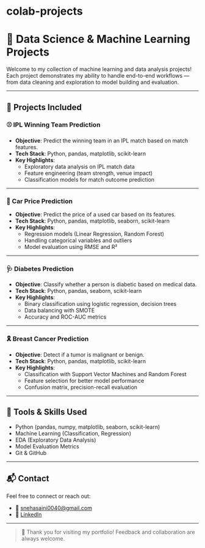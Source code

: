 # colab-projects
# 🧠 Data Science & Machine Learning Projects

Welcome to my collection of machine learning and data analysis projects! Each project demonstrates my ability to handle end-to-end workflows — from data cleaning and exploration to model building and evaluation.

---

## 📂 Projects Included

### ⚾ IPL Winning Team Prediction
- **Objective**: Predict the winning team in an IPL match based on match features.
- **Tech Stack**: Python, pandas, matplotlib, scikit-learn
- **Key Highlights**:
  - Exploratory data analysis on IPL match data
  - Feature engineering (team strength, venue impact)
  - Classification models for match outcome prediction

---

### 🚗 Car Price Prediction
- **Objective**: Predict the price of a used car based on its features.
- **Tech Stack**: Python, pandas, matplotlib, seaborn, scikit-learn
- **Key Highlights**:
  - Regression models (Linear Regression, Random Forest)
  - Handling categorical variables and outliers
  - Model evaluation using RMSE and R²

---

### 🩺 Diabetes Prediction
- **Objective**: Classify whether a person is diabetic based on medical data.
- **Tech Stack**: Python, pandas, seaborn, scikit-learn
- **Key Highlights**:
  - Binary classification using logistic regression, decision trees
  - Data balancing with SMOTE
  - Accuracy and ROC-AUC metrics

---

### 🎗️ Breast Cancer Prediction
- **Objective**: Detect if a tumor is malignant or benign.
- **Tech Stack**: Python, pandas, matplotlib, scikit-learn
- **Key Highlights**:
  - Classification with Support Vector Machines and Random Forest
  - Feature selection for better model performance
  - Confusion matrix, precision-recall evaluation

---

## 📌 Tools & Skills Used
- Python (pandas, numpy, matplotlib, seaborn, scikit-learn)
- Machine Learning (Classification, Regression)
- EDA (Exploratory Data Analysis)
- Model Evaluation Metrics
- Git & GitHub

---

## 📬 Contact
Feel free to connect or reach out:
- 📧 snehasaini0040@gmail.com 
- 🔗 [LinkedIn](https://linkedin.com/in/sneha-saini1)

---

> 🚀 Thank you for visiting my portfolio! Feedback and collaboration are always welcome.

